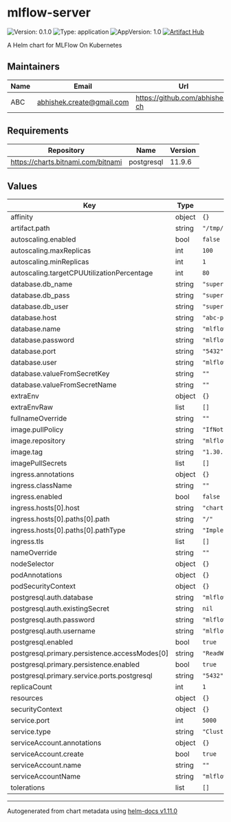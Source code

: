 # mlflow-server

![Version: 0.1.0](https://img.shields.io/badge/Version-0.1.0-informational?style=flat-square) ![Type: application](https://img.shields.io/badge/Type-application-informational?style=flat-square) ![AppVersion: 1.0](https://img.shields.io/badge/AppVersion-1.0-informational?style=flat-square)
[![Artifact Hub](https://img.shields.io/endpoint?url=https://artifacthub.io/badge/repository/mlflowserver)](https://artifacthub.io/packages/search?repo=mlflowserver)

A Helm chart for MLFlow On Kubernetes

## Maintainers

| Name | Email | Url |
| ---- | ------ | --- |
| ABC | <abhishek.create@gmail.com> | <https://github.com/abhishek-ch> |

## Requirements

| Repository | Name | Version |
|------------|------|---------|
| https://charts.bitnami.com/bitnami | postgresql | 11.9.6 |

## Values

| Key | Type | Default | Description |
|-----|------|---------|-------------|
| affinity | object | `{}` |  |
| artifact.path | string | `"/tmp/abc"` |  |
| autoscaling.enabled | bool | `false` |  |
| autoscaling.maxReplicas | int | `100` |  |
| autoscaling.minReplicas | int | `1` |  |
| autoscaling.targetCPUUtilizationPercentage | int | `80` |  |
| database.db_name | string | `"superset"` |  |
| database.db_pass | string | `"superset"` |  |
| database.db_user | string | `"superset"` |  |
| database.host | string | `"abc-postgresql"` |  |
| database.name | string | `"mlflow"` |  |
| database.password | string | `"mlflow"` |  |
| database.port | string | `"5432"` |  |
| database.user | string | `"mlflow"` |  |
| database.valueFromSecretKey | string | `""` |  |
| database.valueFromSecretName | string | `""` |  |
| extraEnv | object | `{}` |  |
| extraEnvRaw | list | `[]` |  |
| fullnameOverride | string | `""` |  |
| image.pullPolicy | string | `"IfNotPresent"` |  |
| image.repository | string | `"mlflow"` |  |
| image.tag | string | `"1.30.0"` |  |
| imagePullSecrets | list | `[]` |  |
| ingress.annotations | object | `{}` |  |
| ingress.className | string | `""` |  |
| ingress.enabled | bool | `false` |  |
| ingress.hosts[0].host | string | `"chart-example.local"` |  |
| ingress.hosts[0].paths[0].path | string | `"/"` |  |
| ingress.hosts[0].paths[0].pathType | string | `"ImplementationSpecific"` |  |
| ingress.tls | list | `[]` |  |
| nameOverride | string | `""` |  |
| nodeSelector | object | `{}` |  |
| podAnnotations | object | `{}` |  |
| podSecurityContext | object | `{}` |  |
| postgresql.auth.database | string | `"mlflow"` |  |
| postgresql.auth.existingSecret | string | `nil` |  |
| postgresql.auth.password | string | `"mlflow"` |  |
| postgresql.auth.username | string | `"mlflow"` |  |
| postgresql.enabled | bool | `true` |  |
| postgresql.primary.persistence.accessModes[0] | string | `"ReadWriteOnce"` |  |
| postgresql.primary.persistence.enabled | bool | `true` |  |
| postgresql.primary.service.ports.postgresql | string | `"5432"` |  |
| replicaCount | int | `1` |  |
| resources | object | `{}` |  |
| securityContext | object | `{}` |  |
| service.port | int | `5000` |  |
| service.type | string | `"ClusterIP"` |  |
| serviceAccount.annotations | object | `{}` |  |
| serviceAccount.create | bool | `true` |  |
| serviceAccount.name | string | `""` |  |
| serviceAccountName | string | `"mlflow"` |  |
| tolerations | list | `[]` |  |

----------------------------------------------
Autogenerated from chart metadata using [helm-docs v1.11.0](https://github.com/norwoodj/helm-docs/releases/v1.11.0)
